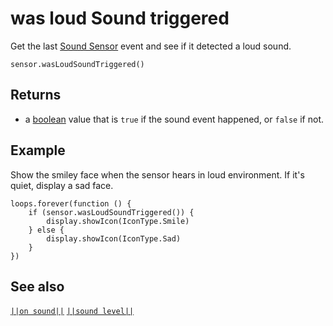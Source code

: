 # was loud Sound triggered

Get the last [Sound Sensor](https://www.seeedstudio.com/edu/grove-zero.html "Grove Zero Sound Sensor") event and see if it detected a loud sound.

```sig
sensor.wasLoudSoundTriggered()
```

## Returns

* a [boolean](/types/boolean) value that is `true` if the sound event happened, or `false` if not.

## Example

Show the smiley face when the sensor hears in loud environment. If it's quiet, display a sad face.

```blocks
loops.forever(function () {
    if (sensor.wasLoudSoundTriggered()) {
        display.showIcon(IconType.Smile)
    } else {
        display.showIcon(IconType.Sad)
    }
})
```

## See also

[`||on sound||`](/reference/sensor/on-loud-sound) [`||sound level||`](/reference/sensor/sound-level)